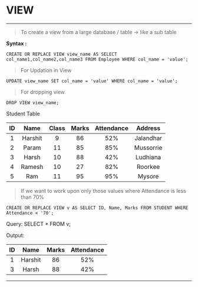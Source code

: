 # VIEW

---

> To create a view from a large database / table -> like a sub table

**Syntax :**

```
CREATE OR REPLACE VIEW view_name AS SELECT col_name1,col_name2,col_name3 FROM Employee WHERE col_name = 'value';
```

> For Updation in View

```
UPDATE view_name SET col_name = 'value' WHERE col_name = 'value';
```

> For dropping view

```
DROP VIEW view_name;
```

Student Table

| ID  |  Name   | Class | Marks | Attendance |  Address  |
| :-: | :-----: | :---: | :---: | :--------: | :-------: |
|  1  | Harshit |   9   |  86   |    52%     | Jalandhar |
|  2  |  Param  |  11   |  85   |    85%     | Mussorrie |
|  3  |  Harsh  |  10   |  88   |    42%     | Ludhiana  |
|  4  | Ramesh  |  10   |  27   |    82%     |  Roorkee  |
|  5  |   Ram   |  11   |  95   |    95%     |  Mysore   |

> If we want to work upon only those values where Attendance is less than 70%

```
CREATE OR REPLACE VIEW v AS SELECT ID, Name, Marks FROM STUDENT WHERE Attendance < '70';
```

Query: SELECT \* FROM v;

Output:

| ID  |  Name   | Marks | Attendance |
| :-: | :-----: | :---: | :--------: |
|  1  | Harshit |  86   |    52%     |
|  3  |  Harsh  |  88   |    42%     |

---
